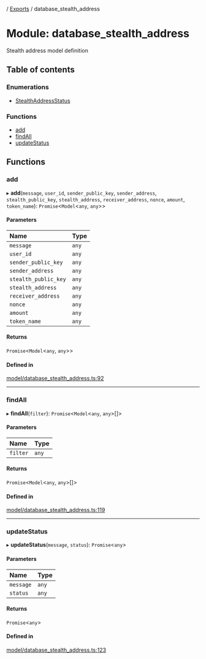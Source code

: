 [](../README.md) / [Exports](../modules.md) / database\_stealth\_address

# Module: database\_stealth\_address

Stealth address model definition

## Table of contents

### Enumerations

- [StealthAddressStatus](../enums/database_stealth_address.StealthAddressStatus.md)

### Functions

- [add](database_stealth_address.md#add)
- [findAll](database_stealth_address.md#findall)
- [updateStatus](database_stealth_address.md#updatestatus)

## Functions

### add

▸ **add**(`message`, `user_id`, `sender_public_key`, `sender_address`, `stealth_public_key`, `stealth_address`, `receiver_address`, `nonce`, `amount`, `token_name`): `Promise`<`Model`<`any`, `any`\>\>

#### Parameters

| Name | Type |
| :------ | :------ |
| `message` | `any` |
| `user_id` | `any` |
| `sender_public_key` | `any` |
| `sender_address` | `any` |
| `stealth_public_key` | `any` |
| `stealth_address` | `any` |
| `receiver_address` | `any` |
| `nonce` | `any` |
| `amount` | `any` |
| `token_name` | `any` |

#### Returns

`Promise`<`Model`<`any`, `any`\>\>

#### Defined in

[model/database_stealth_address.ts:92](https://github.com/ieigen/eigen_service/blob/1208a86/src/model/database_stealth_address.ts#L92)

___

### findAll

▸ **findAll**(`filter`): `Promise`<`Model`<`any`, `any`\>[]\>

#### Parameters

| Name | Type |
| :------ | :------ |
| `filter` | `any` |

#### Returns

`Promise`<`Model`<`any`, `any`\>[]\>

#### Defined in

[model/database_stealth_address.ts:119](https://github.com/ieigen/eigen_service/blob/1208a86/src/model/database_stealth_address.ts#L119)

___

### updateStatus

▸ **updateStatus**(`message`, `status`): `Promise`<`any`\>

#### Parameters

| Name | Type |
| :------ | :------ |
| `message` | `any` |
| `status` | `any` |

#### Returns

`Promise`<`any`\>

#### Defined in

[model/database_stealth_address.ts:123](https://github.com/ieigen/eigen_service/blob/1208a86/src/model/database_stealth_address.ts#L123)
